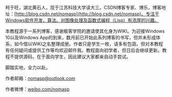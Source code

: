 柯于旺，湖北黄石人，现于江苏科技大学读大三。CSDN博客专家、博乐，博客地址：[http://blog.csdn.net/nomasp](http://blog.csdn.net/nomasp)。专注于Windows软件开发、算法。对图像处理及函数式编程（Lisp）有浓厚的兴趣。

本教程源于一系列博客，感谢极客学院的邀请使其化身为WIKI。为迎接Windows 10以及Windows App的到来，数月前已开始此系列博客的书写，但并未形成体系，如今借以WIKI之名整理成册。作者只是学生一枚，请多有包涵，但对本教程有任何疑问或提供工作等均欢迎邮件我。教程面向初学者，但日后会继续更新。教程不提供源码，在于面向学生，因此建议大家都亲自动手尝试。

脚踏实地，全力以赴。

作者邮箱：nomasp@outlook.com

作者微博：[weibo.com/nomasp](weibo.com/nomasp)
